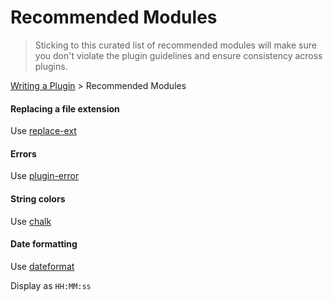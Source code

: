 <!-- front-matter
id: recommended-modules
title: Recommended Modules
-->

# Recommended Modules

> Sticking to this curated list of recommended modules will make sure you don't violate the plugin guidelines and ensure consistency across plugins.

[Writing a Plugin](README.md) > Recommended Modules

#### Replacing a file extension

Use [replace-ext](https://github.com/wearefractal/replace-ext)

#### Errors

Use [plugin-error](https://github.com/gulpjs/plugin-error)

#### String colors

Use [chalk](https://github.com/sindresorhus/chalk)

#### Date formatting

Use [dateformat](https://github.com/felixge/node-dateformat)

Display as `HH:MM:ss`
